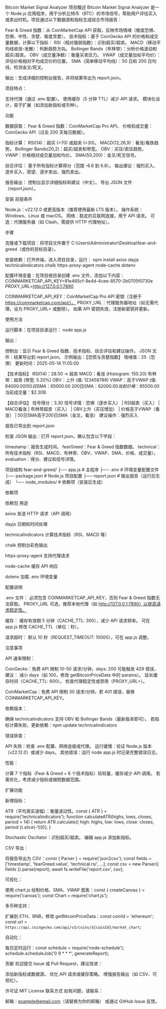 Bitcoin Market Signal Analyzer
项目概述
Bitcoin Market Signal Analyzer 是一个 Node.js 应用程序，用于分析比特币（BTC）的市场信号，帮助用户评估买入或卖出时机。项目通过以下数据源和指标生成综合市场报告：

Fear & Greed 指数：从 CoinMarketCap API 获取，反映市场情绪（极度恐惧、恐惧、中性、贪婪、极度贪婪）。
技术指标：基于 CoinGecko API 的价格和成交量数据，计算以下指标：
RSI（相对强弱指数）：识别超买/超卖。
MACD（移动平均线收敛-发散）：判断趋势方向。
Bollinger Bands（布林带）：分析价格波动和超买/超卖。
OBV（成交量净额）：衡量买卖压力。
VWAP（成交量加权平均价）：评估价格相对平均成交价的位置。
SMA（简单移动平均线）：50 日和 200 日均线，检测金叉/死叉。


输出：生成详细的控制台报告，并将结果导出为 report.json。

项目特点：

支持代理（通过 .env 配置）。
使用缓存（5 分钟 TTL）减少 API 请求。
模块化设计，易于扩展（如添加新指标或币种）。

功能

数据获取：
Fear & Greed 指数：CoinMarketCap Pro API。
价格和成交量：CoinGecko API（过去 200 天每日数据）。


指标计算：
RSI(14)：超买 (>70) 或超卖 (<30)。
MACD(12,26,9)：看涨/看跌趋势。
Bollinger Bands(20,2)：超买/超卖和带宽。
OBV：买压/卖压趋势。
VWAP：价格相对成交量加权均价。
SMA(50,200)：金叉/死叉信号。


综合评估：
基于所有指标计算得分（范围 -6.8 到 6.8）。
输出建议：强烈买入、逐步买入、观望、逐步卖出、强烈卖出。


报告输出：
控制台显示详细指标和建议（中文）。
导出 JSON 文件（report.json）。



安装
前提条件

Node.js：v22.12.0 或更高版本（推荐使用最新 LTS 版本）。
操作系统：Windows、Linux 或 macOS。
网络：稳定的互联网连接，用于 API 请求。
可选：代理服务器（如 Clash，需提供 HTTP 代理地址）。

步骤

克隆或下载项目：将项目文件置于 C:\Users\Administrator\Desktop\fear-and-greed（或你的目标目录）。

安装依赖：打开终端，进入项目目录，运行：
npm install axios dayjs technicalindicators chalk https-proxy-agent node-cache dotenv


配置环境变量：在项目根目录创建 .env 文件，添加以下内容：
COINMARKETCAP_API_KEY=91e465cf-9e4d-4cee-8570-2b0705f0730e
PROXY_URL=http://127.0.0.1:7890


COINMARKETCAP_API_KEY：CoinMarketCap Pro API 密钥（注册于 https://coinmarketcap.com/api/）。
PROXY_URL：代理服务器地址（如无需代理，设为 PROXY_URL= 或删除）。
如果 API 密钥失效，注册新密钥并更新。



使用方法

运行脚本：在项目目录运行：
node app.js


输出：

控制台：显示 Fear & Greed 指数、技术指标、综合评估和建议操作。
JSON 文件：结果导出到 report.json。
示例输出：【恐慌与贪婪指数】
情绪值：25（恐惧）
更新时间：2025-05-14 11:05:00

【技术指标】
RSI(14)：28.50 → 超卖
MACD：看涨 (Histogram: 150.20)
布林带：超卖 (带宽: 5.20%)
OBV：上升 (值: 123456789)
VWAP：高于VWAP (值: $64000.00)
50日SMA：$65000.00
200日SMA：$62000.00
当前价格：$65500.00
当前成交量：$2.30B

【综合评估】
信号得分：3.30
信号详情：恐惧（逐步买入） | RSI超卖（买入） | MACD看涨 | 布林带超卖（买入） | OBV上升（买压增加） | 价格高于VWAP（看涨） | 50日SMA高于200日SMA（金叉，看涨）
建议操作：强烈买入

报告已导出到 report.json




检查 JSON 输出：打开 report.json，确认包含以下字段：

timestamp：报告生成时间。
fearGreed：Fear & Greed 指数数据。
technical：所有技术指标（RSI、MACD、布林带、OBV、VWAP、SMA、价格、成交量）。
evaluation：得分、建议和信号详情。



项目结构
fear-and-greed/
├── app.js          # 主程序
├── .env           # 环境变量配置文件
├── package.json   # Node.js 项目配置
├── report.json    # 输出报告（运行后生成）
└── node_modules/  # 依赖项（安装后生成）

依赖项



依赖包
用途



axios
发送 HTTP 请求（API 调用）


dayjs
日期和时间处理


technicalindicators
计算技术指标（RSI、MACD 等）


chalk
控制台彩色输出


https-proxy-agent
支持代理请求


node-cache
缓存 API 响应


dotenv
加载 .env 环境变量


配置说明

.env 文件：
必须包含 COINMARKETCAP_API_KEY，否则 Fear & Greed 指数无法获取。
PROXY_URL 可选，推荐本地代理（如 http://127.0.0.1:7890）以提高请求稳定性。


缓存：
缓存有效期 5 分钟（CACHE_TTL: 300），减少 API 请求频率。
可在 app.js 修改 CACHE_TTL（单位：秒）。


请求超时：
默认 10 秒（REQUEST_TIMEOUT: 10000），可在 app.js 调整。



注意事项

API 速率限制：

CoinGecko：免费 API 限制 10-50 请求/分钟。days: 200 可能触发 429 错误，建议：
减小 days（如 100，修改 getBitcoinPriceData 中的 params）。
延长缓存时间（CACHE_TTL: 600）。
检查代理稳定性或禁用（PROXY_URL=）。


CoinMarketCap：免费 API 限制 30 请求/分钟。若 401 错误，替换 COINMARKETCAP_API_KEY。


依赖版本：

确保 technicalindicators 支持 OBV 和 Bollinger Bands（最新版本即可）。
若指标计算失败，更新依赖：npm update technicalindicators




错误排查：

API 失败：检查 .env 配置、网络连接或代理。
运行缓慢：验证 Node.js 版本（v22.12.0）或减少 days。
其他错误：运行 node app.js 时记录完整错误日志。


性能：

计算 7 个指标（Fear & Greed + 6 个技术指标）较轻量，缓存减少 API 调用。
若需优化，考虑减少指标或缩短数据范围。



扩展功能

新增指标：

ATR（平均真实波幅）：衡量波动性。const { ATR } = require('technicalindicators');
function calculateATR(highs, lows, closes, period = 14) {
  return ATR.calculate({ high: highs, low: lows, close: closes, period }).slice(-1)[0];
}


Stochastic Oscillator：识别超买/超卖。
编辑 app.js 添加新指标。


CSV 导出：

将报告导出为 CSV：const { Parser } = require('json2csv');
const fields = ['timestamp', 'fearGreed.value', 'technical.rsi', ...];
const csv = new Parser({ fields }).parse(report);
await fs.writeFile('report.csv', csv);




可视化：

使用 chart.js 绘制价格、SMA、VWAP 图表：const { createCanvas } = require('canvas');
const Chart = require('chart.js');




多币种支持：

扩展到 ETH、BNB，修改 getBitcoinPriceData：const coinId = 'ethereum';
const url = `https://api.coingecko.com/api/v3/coins/${coinId}/market_chart`;




自动化：

每日定时运行：const schedule = require('node-schedule');
schedule.scheduleJob('0 9 * * *', generateReport);





贡献
欢迎提交 Issue 或 Pull Request，建议改进：

添加新指标或数据源。
优化 API 请求或缓存策略。
增强报告输出（如 CSV、可视化）。

许可证
MIT License
联系方式
如有问题，请联系：

邮箱：example@email.com（请替换为你的邮箱）
或通过 GitHub Issue 反馈。

